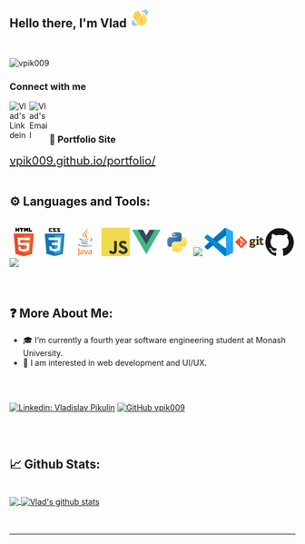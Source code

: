 
## Hello there, I'm Vlad  <img src="./wave-hello.gif" alt="Hello GIF" width="35" height="35">
<br />

<p align="left" height="220" width="100"> <img src="https://komarev.com/ghpvc/?username=vpik009&label=Views&color=blue&style=flat" alt="vpik009" /> </p>


### Connect with me
<a href="https://www.linkedin.com/in/vladislav-pikulin-77335821a/">
  <img align="left" alt="Vlad's Linkdein" width="35px" src="https://cdn-icons-png.flaticon.com/512/174/174857.png" />
</a>
<a href="mailto:vpik0001@mailfence.com/">
  <img align="left" alt="Vlad's Email" width="35px" src="https://www.pngplay.com/wp-content/uploads/6/Red-Email-PNG-Clipart-Background.png" />
</a>


<br />
<br />

### 💼 Portfolio Site
<a href="https://vpik009.github.io/portfolio/" style="display:inline-block; font-size:20px;">
  vpik009.github.io/portfolio/
</a>


<br />
<br />

## ⚙️ Languages and Tools:
<br />
<div>
  <code style="margin=5px;" id="html"><img height="50" src="https://raw.githubusercontent.com/github/explore/80688e429a7d4ef2fca1e82350fe8e3517d3494d/topics/html/html.png"></code>
  <code style="margin=5px;" id="css"><img height="50" src="https://raw.githubusercontent.com/github/explore/80688e429a7d4ef2fca1e82350fe8e3517d3494d/topics/css/css.png"></code>
 <code style="margin=5px;" id="java"><img height="50" src="https://raw.githubusercontent.com/github/explore/80688e429a7d4ef2fca1e82350fe8e3517d3494d/topics/java/java.png"></code>
  <code style="margin=5px;"><img height="50" src="https://raw.githubusercontent.com/github/explore/80688e429a7d4ef2fca1e82350fe8e3517d3494d/topics/javascript/javascript.png"></code>
  <code style="margin=5px;"><img height="50" src="https://raw.githubusercontent.com/github/explore/80688e429a7d4ef2fca1e82350fe8e3517d3494d/topics/vue/vue.png"></code>
  <code style="margin=5px;"><img height="50" src="https://raw.githubusercontent.com/github/explore/80688e429a7d4ef2fca1e82350fe8e3517d3494d/topics/python/python.png"></code>
  <code style="margin=5px;"><img height="50" src="https://upload.wikimedia.org/wikipedia/commons/4/4f/Csharp_Logo.png"></code>
  <code style="margin=5px;"><img height="50" src="https://raw.githubusercontent.com/github/explore/80688e429a7d4ef2fca1e82350fe8e3517d3494d/topics/visual-studio-code/visual-studio-code.png"></code>
  <code style="margin=5px;"><img height="50" src="https://raw.githubusercontent.com/github/explore/80688e429a7d4ef2fca1e82350fe8e3517d3494d/topics/git/git.png"></code>
  <code style="margin=5px;"><img height="50" src="https://raw.githubusercontent.com/github/explore/78df643247d429f6cc873026c0622819ad797942/topics/github/github.png"></code>
  <code style="margin=5px;"><img height="50" src="https://cdn.freebiesupply.com/logos/large/2x/gitlab-logo-png-transparent.png"></code>
</div>
<br />
<br />


## ❓ More About Me:
- 🎓 I’m currently a fourth year software engineering student at Monash University.
- 🌱 I am interested in web development and UI/UX.

<br />
<br />

[![Linkedin: Vladislav Pikulin](https://img.shields.io/badge/-vpik009-blue?style=flat-square&logo=Linkedin&logoColor=white&link=https://www.linkedin.com/in/vladislav-pikulin-77335821a/)](https://www.linkedin.com/in/vladislav-pikulin-77335821a/)
[![GitHub vpik009](https://img.shields.io/github/followers/vpik009?label=follow&style=social)](https://github.com/vpik009)

<br />
<br />

##  📈 Github Stats:
<br />
<a href="https://github.com/vpik009">
  <img align="center"  height="200" src="https://github-readme-stats.vercel.app/api/top-langs/?username=vpik009&theme=blueberry&hide_langs_below=1" />
</a>
<a href="https://github.com/vpik009">
 <img align="center" height="200" src="https://github-readme-stats.vercel.app/api?username=vpik009&show_icons=true&theme=blueberry&line_height=27" alt="Vlad's github stats"/>
</a>

<div align="center">

<br />
<br />

</div>

---


